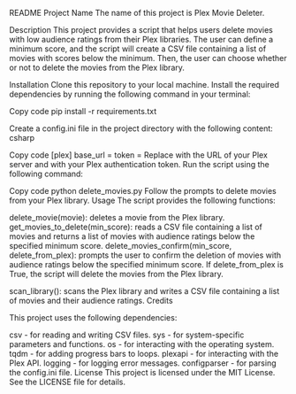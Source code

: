 README
Project Name
The name of this project is Plex Movie Deleter.

Description
This project provides a script that helps users delete movies with low audience ratings from their Plex libraries. The user can define a minimum score, and the script will create a CSV file containing a list of movies with scores below the minimum. Then, the user can choose whether or not to delete the movies from the Plex library.

Installation
Clone this repository to your local machine.
Install the required dependencies by running the following command in your terminal:

Copy code
pip install -r requirements.txt

Create a config.ini file in the project directory with the following content:
csharp

Copy code
[plex]
base_url = <your plex base URL>
token = <your plex token>
Replace <your plex base URL> with the URL of your Plex server and <your plex token> with your Plex authentication token.
Run the script using the following command:

Copy code
python delete_movies.py
Follow the prompts to delete movies from your Plex library.
Usage
The script provides the following functions:

delete_movie(movie): deletes a movie from the Plex library.
get_movies_to_delete(min_score): reads a CSV file containing a list of movies and returns a list of movies with audience ratings below the specified minimum score.
delete_movies_confirm(min_score, delete_from_plex): prompts the user to confirm the deletion of movies with audience ratings below the specified minimum score. If delete_from_plex is True, the script will delete the movies from the Plex library.

scan_library(): scans the Plex library and writes a CSV file containing a list of movies and their audience ratings.
Credits

This project uses the following dependencies:

csv - for reading and writing CSV files.
sys - for system-specific parameters and functions.
os - for interacting with the operating system.
tqdm - for adding progress bars to loops.
plexapi - for interacting with the Plex API.
logging - for logging error messages.
configparser - for parsing the config.ini file.
License
This project is licensed under the MIT License. See the LICENSE file for details.

